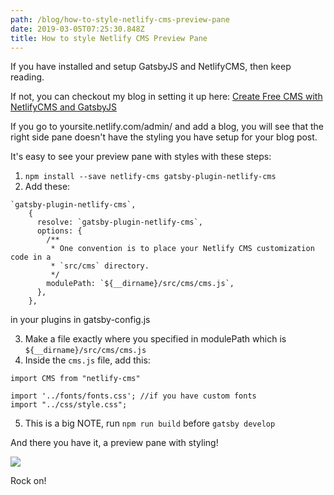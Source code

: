 ```yaml
---
path: /blog/how-to-style-netlify-cms-preview-pane
date: 2019-03-05T07:25:30.848Z
title: How to style Netlify CMS Preview Pane
---
```

If you have installed and setup GatsbyJS and NetlifyCMS, then keep reading.

If not, you can checkout my blog in setting it up here: 
[Create Free CMS with NetlifyCMS and GatsbyJS](https://faithmorante.netlify.com/blog/how-to-create-free-cms-with-netlify-cms-and-gatsby)

If you go to yoursite.netlify.com/admin/ and add a blog, you will see that the right side pane doesn't have the styling you have setup for your blog post. 

It's easy to see your preview pane with styles with these steps:

1. `npm install --save netlify-cms gatsby-plugin-netlify-cms`
2. Add these: 


```
`gatsby-plugin-netlify-cms`,
    {
      resolve: `gatsby-plugin-netlify-cms`,
      options: {
        /**
         * One convention is to place your Netlify CMS customization code in a
         * `src/cms` directory.
         */
        modulePath: `${__dirname}/src/cms/cms.js`,
      },
    },
```

in your plugins in gatsby-config.js

3. Make a file exactly where you specified in modulePath which is `${__dirname}/src/cms/cms.js`
4. Inside the `cms.js` file, add this:


```
import CMS from "netlify-cms"

import '../fonts/fonts.css'; //if you have custom fonts
import "../css/style.css";
```

5. This is a big NOTE, run `npm run build` before `gatsby develop`

And there you have it, a preview pane with styling!

![](/assets/previewpane.png)

Rock on!
